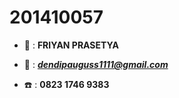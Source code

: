 # 201410057

+ :boy: : **FRIYAN PRASETYA**

+ :email: : ***dendipauguss1111@gmail.com***

+ :phone: : **0823 1746 9383**
